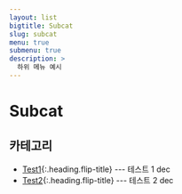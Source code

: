 ```yaml
---
layout: list
bigtitle: Subcat
slug: subcat
menu: true
submenu: true
description: >
  하위 메뉴 예시
---
```


# Subcat

## 카테고리

* [Test1]{:.heading.flip-title} --- 테스트 1 dec
* [Test2]{:.heading.flip-title} --- 테스트 2 dec

[Test1]: /test1/
[Test2]: /test2/